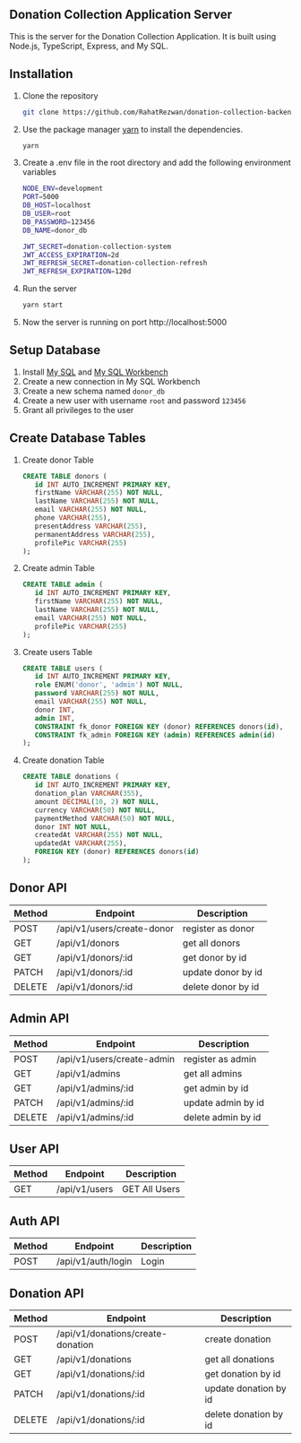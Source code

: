 ## Donation Collection Application Server

This is the server for the Donation Collection Application. It is built using Node.js, TypeScript, Express, and My SQL.

## Installation

1. Clone the repository

   ```bash
   git clone https://github.com/RahatRezwan/donation-collection-backend.git
   ```

2. Use the package manager [yarn](https://yarnpkg.com/) to install the dependencies.

   ```bash
   yarn
   ```

3. Create a .env file in the root directory and add the following environment variables

   ```bash
   NODE_ENV=development
   PORT=5000
   DB_HOST=localhost
   DB_USER=root
   DB_PASSWORD=123456
   DB_NAME=donor_db

   JWT_SECRET=donation-collection-system
   JWT_ACCESS_EXPIRATION=2d
   JWT_REFRESH_SECRET=donation-collection-refresh
   JWT_REFRESH_EXPIRATION=120d
   ```

4. Run the server

   ```bash
   yarn start
   ```

5. Now the server is running on port http://localhost:5000

## Setup Database

1. Install [My SQL](https://dev.mysql.com/downloads/mysql/) and [My SQL Workbench](https://dev.mysql.com/downloads/workbench/)
2. Create a new connection in My SQL Workbench
3. Create a new schema named `donor_db`
4. Create a new user with username `root` and password `123456`
5. Grant all privileges to the user

## Create Database Tables

1. Create donor Table

   ```SQL
   CREATE TABLE donors (
      id INT AUTO_INCREMENT PRIMARY KEY,
      firstName VARCHAR(255) NOT NULL,
      lastName VARCHAR(255) NOT NULL,
      email VARCHAR(255) NOT NULL,
      phone VARCHAR(255),
      presentAddress VARCHAR(255),
      permanentAddress VARCHAR(255),
      profilePic VARCHAR(255)
   );

   ```

2. Create admin Table

   ```SQL
   CREATE TABLE admin (
      id INT AUTO_INCREMENT PRIMARY KEY,
      firstName VARCHAR(255) NOT NULL,
      lastName VARCHAR(255) NOT NULL,
      email VARCHAR(255) NOT NULL,
      profilePic VARCHAR(255)
   );
   ```

3. Create users Table

   ```SQL
   CREATE TABLE users (
      id INT AUTO_INCREMENT PRIMARY KEY,
      role ENUM('donor', 'admin') NOT NULL,
      password VARCHAR(255) NOT NULL,
      email VARCHAR(255) NOT NULL,
      donor INT,
      admin INT,
      CONSTRAINT fk_donor FOREIGN KEY (donor) REFERENCES donors(id),
      CONSTRAINT fk_admin FOREIGN KEY (admin) REFERENCES admin(id)
   );
   ```

4. Create donation Table

   ```SQL
   CREATE TABLE donations (
      id INT AUTO_INCREMENT PRIMARY KEY,
      donation_plan VARCHAR(355),
      amount DECIMAL(10, 2) NOT NULL,
      currency VARCHAR(50) NOT NULL,
      paymentMethod VARCHAR(50) NOT NULL,
      donor INT NOT NULL,
      createdAt VARCHAR(255) NOT NULL,
      updatedAt VARCHAR(255),
      FOREIGN KEY (donor) REFERENCES donors(id)
   );
   ```

## Donor API

| Method | Endpoint                   | Description        |
| ------ | -------------------------- | ------------------ |
| POST   | /api/v1/users/create-donor | register as donor  |
| GET    | /api/v1/donors             | get all donors     |
| GET    | /api/v1/donors/:id         | get donor by id    |
| PATCH  | /api/v1/donors/:id         | update donor by id |
| DELETE | /api/v1/donors/:id         | delete donor by id |

## Admin API

| Method | Endpoint                   | Description        |
| ------ | -------------------------- | ------------------ |
| POST   | /api/v1/users/create-admin | register as admin  |
| GET    | /api/v1/admins             | get all admins     |
| GET    | /api/v1/admins/:id         | get admin by id    |
| PATCH  | /api/v1/admins/:id         | update admin by id |
| DELETE | /api/v1/admins/:id         | delete admin by id |

## User API

| Method | Endpoint      | Description   |
| ------ | ------------- | ------------- |
| GET    | /api/v1/users | GET All Users |

## Auth API

| Method | Endpoint           | Description |
| ------ | ------------------ | ----------- |
| POST   | /api/v1/auth/login | Login       |

## Donation API

| Method | Endpoint                          | Description           |
| ------ | --------------------------------- | --------------------- |
| POST   | /api/v1/donations/create-donation | create donation       |
| GET    | /api/v1/donations                 | get all donations     |
| GET    | /api/v1/donations/:id             | get donation by id    |
| PATCH  | /api/v1/donations/:id             | update donation by id |
| DELETE | /api/v1/donations/:id             | delete donation by id |
